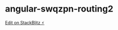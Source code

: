 # angular-swqzpn-routing2

[Edit on StackBlitz ⚡️](https://stackblitz.com/edit/angular-swqzpn-routing2)